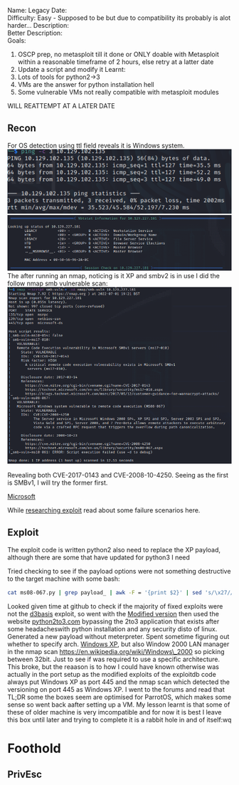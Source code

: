 
Name: Legacy
Date:  
Difficulty: Easy - Supposed to be but due to compatibility its probably is alot harder...
Description:  
Better Description:  
Goals: 
1. OSCP prep, no metasploit till it done or ONLY doable with Metasploit within a reasonable timeframe of 2 hours, else retry at a latter date
1. Update a script and modify it 
Learnt: 
1. Lots of tools for python2->3
1. VMs are the answer for python installation hell
1. Some vulnerable VMs not really compatible with metasploit modules 

WILL REATTEMPT AT A LATER DATE

## Recon

For OS detection using ttl field reveals it is Windows system.
![ping](Screenshots/ping.png)
![e4l](Screenshots/EnumFourLinuxnbtstat.png)
The after running an nmap, noticing is it XP and smbv2 is in use I did the follow nmap smb vulnerable scan:
![smbvuln](Screenshots/nmapsmbvuln.png)

Revealing both CVE-2017-0143 and CVE-2008-10-4250. Seeing as the first is SMBv1, I will try the former first.

[Microsoft](https://docs.microsoft.com/en-us/security-updates/SecurityBulletins/2008/ms08-067)

While [researching exploit](https://github.com/rapid7/metasploit-framework/blob/master/documentation/modules/exploit/windows/smb/ms08_067_netapi.md) read about some failure scenarios here.

## Exploit

The exploit code is written python2 also need to replace the XP payload, although there are some that have updated for python3 I need

Tried checking to see if the payload options were not something destructive to the target machine with some bash:
```bash
cat ms08-067.py | grep payload_ | awk -F = '{print $2}' | sed 's/\x27//g'
```
Looked given time at github to check if the majority of fixed exploits were not the [d3basis](https://www.exploit-db.com/exploits/7132) exploit, so went with the [Modified version](https://www.exploit-db.com/exploits/40279) then used the website [python2to3.com](https://python2to3.com/) bypassing the 2to3 application that exists after some headacheswith python installation and any security disto of linux. Generated a new payload without meterpreter. Spent sometime figuring out whether to specify arch. [Windows XP](https://en.wikipedia.org/wiki/Windows_XP), but also Window 2000 LAN manager in the nmap scan https://en.wikipedia.org/wiki/Windows\_2000 so picking between 32bit. Just to see if was required to use a specific architecture. This broke, but the reaason is to how I could have known otherwise was actually in the port setup as the modified exploits of the exploitdb code always put Windows XP as port 445 and the nmap scan which detected the versioning on port 445 as Windows XP. I went to the forums and read that TL;DR some the boxes seem are optimised for ParrotOS, which makes some sense so went back aafter setting up a VM. My lesson learnt is that some of these of older machine is very imcompatible and for now it is best I leave this box until later and trying to complete it is a rabbit hole in and of itself:wq

# Foothold
## PrivEsc

      
